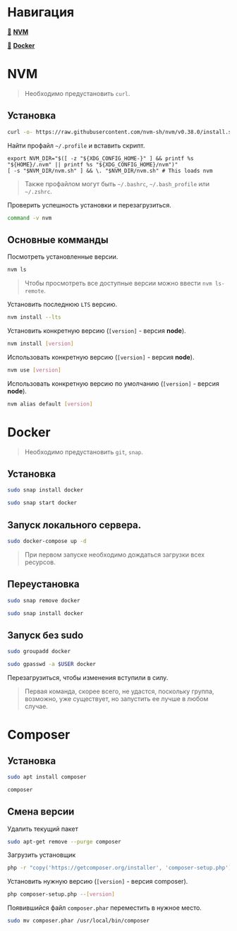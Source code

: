 # Навигация

[:dart:](https://github.com/nvm-sh/nvm/blob/master/README.md) **[NVM](#nvm)**

[:dart:](https://docs.docker.com/) **[Docker](#docker)**

# NVM

> Необходимо предустановить `curl`.

## Установка
```bash
curl -o- https://raw.githubusercontent.com/nvm-sh/nvm/v0.38.0/install.sh | bash
```

Найти профайл `~/.profile` и вставить скрипт.
```
export NVM_DIR="$([ -z "${XDG_CONFIG_HOME-}" ] && printf %s "${HOME}/.nvm" || printf %s "${XDG_CONFIG_HOME}/nvm")"
[ -s "$NVM_DIR/nvm.sh" ] && \. "$NVM_DIR/nvm.sh" # This loads nvm
```

> Также профайлом могут быть `~/.bashrc`, `~/.bash_profile` или `~/.zshrc`.

Проверить успешность установки и перезагрузиться.
```bash
command -v nvm
```

## Основные комманды

Посмотреть установленные версии.
```bash
nvm ls
```

> Чтобы просмотреть все доступные версии можно ввести `nvm ls-remote`.

Установить последнюю `LTS` версию.
```bash
nvm install --lts
```

Установить конкретную версию (`[version]` - версия **node**).
```bash
nvm install [version]
```

Использовать конкретную версию (`[version]` - версия **node**).
```bash
nvm use [version]
```

Использовать конкретную версию по умолчанию (`[version]` - версия **node**).
```bash
nvm alias default [version]
```

# Docker
> Необходимо предустановить `git`, `snap`.

## Установка
```bash
sudo snap install docker
```
```bash
sudo snap start docker
```

## Запуск локального сервера.
```bash
sudo docker-compose up -d
```

> При первом запуске необходимо дождаться загрузки всех ресурсов.

## Переустановка
```bash
sudo snap remove docker
```
```bash
sudo snap install docker
```

## Запуск без sudo
```bash
sudo groupadd docker
```
```bash
sudo gpasswd -a $USER docker
```

Перезагрузиться, чтобы изменения вступили в силу.

>Первая команда, скорее всего, не удастся, поскольку группа, возможно, уже существует, но запустить ее лучше в любом случае.

# Composer

## Установка
```bash
sudo apt install composer
```
```bash
composer
```

## Смена версии
Удалить текущий пакет
```bash
sudo apt-get remove --purge composer
```

Загрузить установщик
```bash
php -r "copy('https://getcomposer.org/installer', 'composer-setup.php');"
```

Установить нужную версию (`[version]` - версия composer).
```bash
php composer-setup.php --[version]
```

Появившийся файл `composer.phar` переместить в нужное место.
```bash
sudo mv composer.phar /usr/local/bin/composer
```
